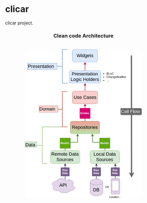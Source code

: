 # clicar

clicar project.

<h3 align="center">Clean code Architecture</h3>

<br />

<img src="./architecture-proposal.png" style="display: block; margin-left: auto; margin-right: auto; width: 75%;"/>

<br />
